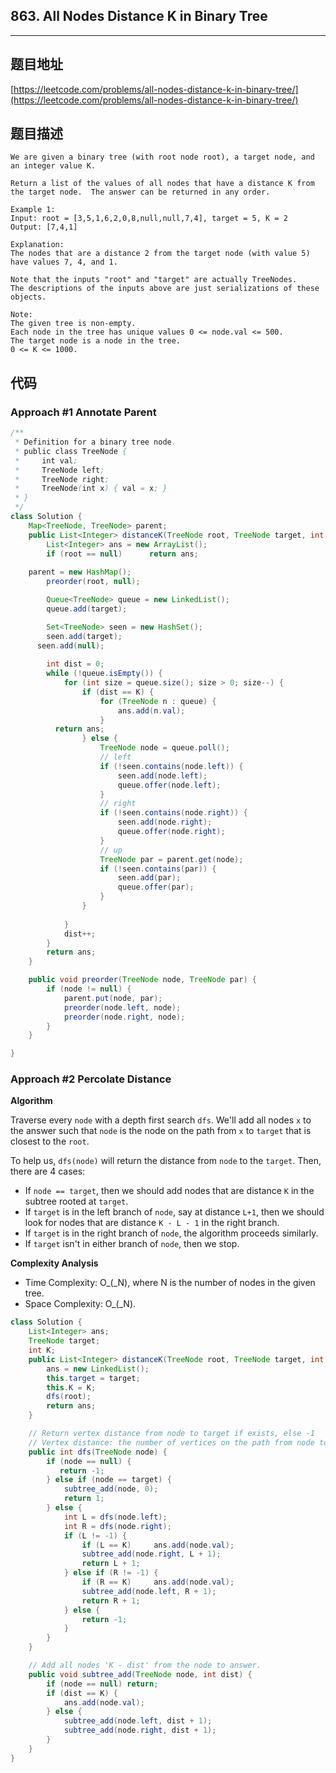 ## 863. All Nodes Distance K in Binary Tree

----
## 题目地址

[https://leetcode.com/problems/all-nodes-distance-k-in-binary-tree/](https://leetcode.com/problems/all-nodes-distance-k-in-binary-tree/)

## 题目描述

```text
We are given a binary tree (with root node root), a target node, and an integer value K.

Return a list of the values of all nodes that have a distance K from the target node.  The answer can be returned in any order.

Example 1:
Input: root = [3,5,1,6,2,0,8,null,null,7,4], target = 5, K = 2
Output: [7,4,1]

Explanation: 
The nodes that are a distance 2 from the target node (with value 5)
have values 7, 4, and 1.

Note that the inputs "root" and "target" are actually TreeNodes.
The descriptions of the inputs above are just serializations of these objects.

Note:
The given tree is non-empty.
Each node in the tree has unique values 0 <= node.val <= 500.
The target node is a node in the tree.
0 <= K <= 1000.
```

## 代码

### Approach #1 Annotate Parent 

```java
/**
 * Definition for a binary tree node.
 * public class TreeNode {
 *     int val;
 *     TreeNode left;
 *     TreeNode right;
 *     TreeNode(int x) { val = x; }
 * }
 */
class Solution {
	Map<TreeNode, TreeNode> parent;
	public List<Integer> distanceK(TreeNode root, TreeNode target, int K) {
		List<Integer> ans = new ArrayList();
		if (root == null)      return ans;
        
    parent = new HashMap();
		preorder(root, null);

		Queue<TreeNode> queue = new LinkedList();
		queue.add(target);

		Set<TreeNode> seen = new HashSet();
		seen.add(target);
	  seen.add(null);
		
		int dist = 0;
		while (!queue.isEmpty()) {
			for (int size = queue.size(); size > 0; size--) {
				if (dist == K) {
					for (TreeNode n : queue) {
						ans.add(n.val);
					}
          return ans;
				} else {
					TreeNode node = queue.poll();
					// left
					if (!seen.contains(node.left)) {
						seen.add(node.left);
						queue.offer(node.left);
					}
					// right
					if (!seen.contains(node.right)) {
						seen.add(node.right);
						queue.offer(node.right);
					}
					// up
					TreeNode par = parent.get(node);
					if (!seen.contains(par)) {
						seen.add(par);
						queue.offer(par);
					}
				}
						
			}
            dist++;
		}
		return ans;
	}

	public void preorder(TreeNode node, TreeNode par) {
		if (node != null) {
			parent.put(node, par);
			preorder(node.left, node);
			preorder(node.right, node);
		}
	}

}
```

### Approach \#2 Percolate Distance

**Algorithm**

Traverse every `node` with a depth first search `dfs`. We'll add all nodes `x` to the answer such that `node` is the node on the path from `x` to `target` that is closest to the `root`.

To help us, `dfs(node)` will return the distance from `node` to the `target`. Then, there are 4 cases:

* If `node == target`, then we should add nodes that are distance `K` in the subtree rooted at `target`.
* If `target` is in the left branch of `node`, say at distance `L+1`, then we should look for nodes that are distance `K - L - 1` in the right branch.
* If `target` is in the right branch of `node`, the algorithm proceeds similarly.
* If `target` isn't in either branch of `node`, then we stop.

**Complexity Analysis**

* Time Complexity: O_\(_N\), where N is the number of nodes in the given tree.
* Space Complexity: O_\(_N\).

```java
class Solution {
    List<Integer> ans;
    TreeNode target;
    int K;
    public List<Integer> distanceK(TreeNode root, TreeNode target, int K) {
        ans = new LinkedList();
        this.target = target;
        this.K = K;
        dfs(root);
        return ans;
    }

    // Return vertex distance from node to target if exists, else -1
    // Vertex distance: the number of vertices on the path from node to target
    public int dfs(TreeNode node) {
        if (node == null) {
           return -1;
        } else if (node == target) {
            subtree_add(node, 0);
            return 1;
        } else {
            int L = dfs(node.left);
            int R = dfs(node.right);
            if (L != -1) {
                if (L == K) 	ans.add(node.val);
                subtree_add(node.right, L + 1);
                return L + 1;
            } else if (R != -1) {
                if (R == K) 	ans.add(node.val);
                subtree_add(node.left, R + 1);
                return R + 1;
            } else {
                return -1;
            }
        }
    }

    // Add all nodes 'K - dist' from the node to answer.
    public void subtree_add(TreeNode node, int dist) {
        if (node == null) return;
        if (dist == K) {
            ans.add(node.val);
        } else {
            subtree_add(node.left, dist + 1);
            subtree_add(node.right, dist + 1);
        }
    }
}
```


